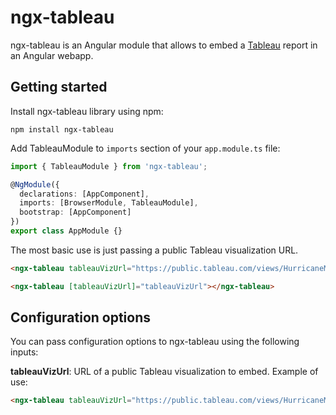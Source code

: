 # ngx-tableau

ngx-tableau is an Angular module that allows to embed a [Tableau](https://www.tableau.com) report in an Angular webapp.

## Getting started

Install ngx-tableau library using npm:

```shell
npm install ngx-tableau
```

Add TableauModule to `imports` section of your `app.module.ts` file:

```typescript
import { TableauModule } from 'ngx-tableau';

@NgModule({
  declarations: [AppComponent],
  imports: [BrowserModule, TableauModule],
  bootstrap: [AppComponent]
})
export class AppModule {}
```

The most basic use is just passing a public Tableau visualization URL.

```html
<ngx-tableau tableauVizUrl="https://public.tableau.com/views/HurricaneMichaelPowerOutages/Outages"></ngx-tableau>

<ngx-tableau [tableauVizUrl]="tableauVizUrl"></ngx-tableau>
```

## Configuration options

You can pass configuration options to ngx-tableau using the following inputs:

**tableauVizUrl**: URL of a public Tableau visualization to embed. Example of use:

```html
<ngx-tableau tableauVizUrl="https://public.tableau.com/views/HurricaneMichaelPowerOutages/Outages?:embed=y&:embed_code_version=3&:loadOrderID=0&:display_count=yes"></ngx-tableau>
```
